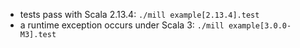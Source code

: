 - tests pass with Scala 2.13.4: `./mill example[2.13.4].test`
- a runtime exception occurs under Scala 3: `./mill example[3.0.0-M3].test`
